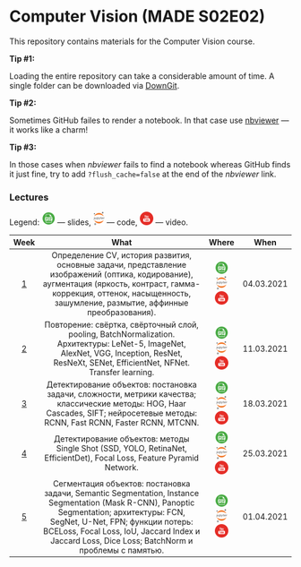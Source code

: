 # Computer Vision (MADE S02E02)
This repository contains materials for the Computer Vision course.

**Tip #1:**

Loading the entire repository can take a considerable amount of time. A single folder can be downloaded via [DownGit](https://downgit.github.io/).

**Tip #2:**

Sometimes GitHub failes to render a notebook. In that case use [nbviewer](https://nbviewer.jupyter.org/) — it works like a charm!

**Tip #3:**

In those cases when *nbviewer* fails to find a notebook whereas GitHub finds it just fine, try to add `?flush_cache=false` at the end of the *nbviewer* link.

### Lectures

Legend: ![](https://github.com/Illumaria/made-deep-learning/blob/master/icons/pdf.png) — slides, ![](https://github.com/Illumaria/made-deep-learning/blob/master/icons/jupyter.png) — code, ![](https://github.com/Illumaria/made-deep-learning/blob/master/icons/youtube.png) — video.

Week | What | Where | When
:--: | :--: | :---: | :--:
[1](https://data.mail.ru/curriculum/program/lesson/16106/) | Определение CV, история развития, основные задачи, представление изображений (оптика, кодирование), аугментация (яркость, контраст, гамма-коррекция, оттенок, насыщенность, зашумление, размытие, аффинные преобразования). | [![](https://github.com/Illumaria/made-deep-learning/blob/master/icons/pdf.png)](https://github.com/Illumaria/made-computer-vision/blob/master/01-intro-augmentation/01_intro_augmentation.pdf) [![](https://github.com/Illumaria/made-deep-learning/blob/master/icons/jupyter.png)](https://nbviewer.jupyter.org/github/Illumaria/made-computer-vision/blob/master/01-intro-augmentation/01_intro_augmentation.ipynb) [![](https://github.com/Illumaria/made-deep-learning/blob/master/icons/youtube.png)](https://youtu.be/zzeydhLW3z8) | 04.03.2021
[2](https://data.mail.ru/curriculum/program/lesson/16108/) | Повторение: свёртка, свёрточный слой, pooling, BatchNormalization. Архитектуры: LeNet-5, ImageNet, AlexNet, VGG, Inception, ResNet, ResNeXt, SENet, EfficientNet, NFNet. Transfer learning. | [![](https://github.com/Illumaria/made-deep-learning/blob/master/icons/pdf.png)](https://github.com/Illumaria/made-computer-vision/blob/master/02-modern-cnn-architectures/02_modern_cnn_architectures.pdf) [![](https://github.com/Illumaria/made-deep-learning/blob/master/icons/jupyter.png)](https://nbviewer.jupyter.org/github/Illumaria/made-computer-vision/blob/master/02-modern-cnn-architectures/02_transfer_learning.ipynb) [![](https://github.com/Illumaria/made-deep-learning/blob/master/icons/youtube.png)](https://youtu.be/IWM6gvQe6uI) | 11.03.2021
[3](https://data.mail.ru/curriculum/program/lesson/16110/) | Детектирование объектов: постановка задачи, сложности, метрики качества; классические методы: HOG, Haar Cascades, SIFT; нейросетевые методы: RCNN, Fast RCNN, Faster RCNN, MTCNN. | [![](https://github.com/Illumaria/made-deep-learning/blob/master/icons/pdf.png)](https://github.com/Illumaria/made-computer-vision/blob/master/03-detection-rcnn-mtcnn/03_detection_rcnn_mtcnn.pdf) [![](https://github.com/Illumaria/made-deep-learning/blob/master/icons/jupyter.png)](https://nbviewer.jupyter.org/github/Illumaria/made-computer-vision/blob/master/03-detection-rcnn-mtcnn/03_object_detection.ipynb) [![](https://github.com/Illumaria/made-deep-learning/blob/master/icons/youtube.png)](https://youtu.be/gAuCpVPBuVY) | 18.03.2021
[4](https://data.mail.ru/curriculum/program/lesson/16112/) | Детектирование объектов: методы Single Shot (SSD, YOLO, RetinaNet, EfficientDet), Focal Loss, Feature Pyramid Network. | [![](https://github.com/Illumaria/made-deep-learning/blob/master/icons/pdf.png)](https://github.com/Illumaria/made-computer-vision/blob/master/03-detection-rcnn-mtcnn/03_detection_rcnn_mtcnn.pdf) [![](https://github.com/Illumaria/made-deep-learning/blob/master/icons/jupyter.png)](https://nbviewer.jupyter.org/github/Illumaria/made-computer-vision/blob/master/04-detection-single-shot-retinanet/04_retinanet.ipynb) [![](https://github.com/Illumaria/made-deep-learning/blob/master/icons/youtube.png)](https://youtu.be/KDxzsUnCTeY) | 25.03.2021
[5](https://data.mail.ru/curriculum/program/lesson/16113/) | Сегментация объектов: постановка задачи, Semantic Segmentation, Instance Segmentation (Mask R-CNN), Panoptic Segmentation; архитектуры: FCN, SegNet, U-Net, FPN; функции потерь: BCELoss, Focal Loss, IoU, Jaccard Index и Jaccard Loss, Dice Loss; BatchNorm и проблемы с памятью. | [![](https://github.com/Illumaria/made-deep-learning/blob/master/icons/pdf.png)](https://github.com/Illumaria/made-computer-vision/blob/master/05-segmentation/05_segmentation.pdf) [![](https://github.com/Illumaria/made-deep-learning/blob/master/icons/jupyter.png)](https://nbviewer.jupyter.org/github/Illumaria/made-computer-vision/blob/master/05-segmentation/05_segmentation.ipynb) [![](https://github.com/Illumaria/made-deep-learning/blob/master/icons/youtube.png)](https://youtu.be/-X0tDVY0rYg) | 01.04.2021